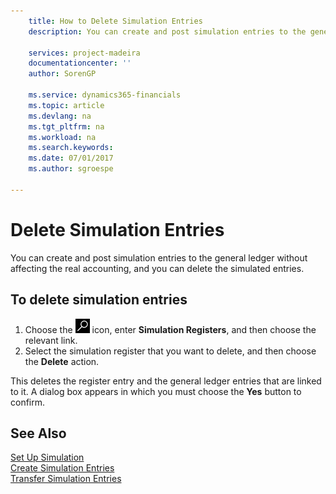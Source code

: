 ```yaml
---
    title: How to Delete Simulation Entries
    description: You can create and post simulation entries to the general ledger without affecting the real accounting, and you can delete the simulated entries.

    services: project-madeira 
    documentationcenter: ''
    author: SorenGP

    ms.service: dynamics365-financials
    ms.topic: article
    ms.devlang: na
    ms.tgt_pltfrm: na
    ms.workload: na
    ms.search.keywords:
    ms.date: 07/01/2017
    ms.author: sgroespe

---
```

# Delete Simulation Entries
You can create and post simulation entries to the general ledger without affecting the real accounting, and you can delete the simulated entries.  

## To delete simulation entries  

1.  Choose the ![Search for Page or Report](../../media/ui-search/search_small.png "Search for Page or Report icon") icon, enter **Simulation Registers**, and then choose the relevant link.  
2.  Select the simulation register that you want to delete, and then choose the **Delete** action.  

This deletes the register entry and the general ledger entries that are linked to it. A dialog box appears in which you must choose the **Yes**  button to confirm.  

## See Also  
 [Set Up Simulation](how-to-set-up-simulation.md)   
 [Create Simulation Entries](how-to-create-simulation-entries.md)   
 [Transfer Simulation Entries](how-to-transfer-simulation-entries.md)
